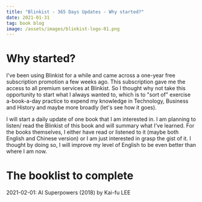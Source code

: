 ```yaml
---
title: "Blinkist - 365 Days Updates - Why started?"
date: 2021-01-31
tag: book blog
image: /assets/images/blinkist-logo-01.png
---
```


# Why started?

I've been using Blinkist for a while and came across a one-year free subscription promotion a few weeks ago. This subscription gave me the access to all premium services at Blinkist. So I thought why not take this opportunity to start what I always wanted to, which is to "sort of" exercise a-book-a-day practice to expend my knowledge in Technology, Business and History and maybe more broadly (let's see how it goes).

I will start a daily update of one book that I am interested in. I am planning to listen/ read the Blinkist of this book and will summary what I've learned. For the books themselves, I either have read or listened to it (maybe both English and Chinese version) or I am just interested in grasp the gist of it. I thought by doing so, I will improve my level of English to be even better than where I am now.

# The booklist to complete

2021-02-01: AI Superpowers (2018) by Kai-fu LEE
